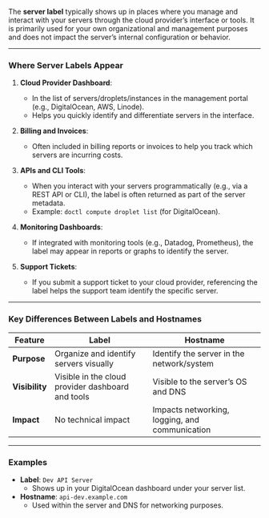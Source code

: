 The **server label** typically shows up in places where you manage and interact with your servers through the cloud provider’s interface or tools. It is primarily used for your own organizational and management purposes and does not impact the server’s internal configuration or behavior.

---

### **Where Server Labels Appear**

1. **Cloud Provider Dashboard**:
    
    - In the list of servers/droplets/instances in the management portal (e.g., DigitalOcean, AWS, Linode).
    - Helps you quickly identify and differentiate servers in the interface.
2. **Billing and Invoices**:
    
    - Often included in billing reports or invoices to help you track which servers are incurring costs.
3. **APIs and CLI Tools**:
    
    - When you interact with your servers programmatically (e.g., via a REST API or CLI), the label is often returned as part of the server metadata.
    - Example: `doctl compute droplet list` (for DigitalOcean).
4. **Monitoring Dashboards**:
    
    - If integrated with monitoring tools (e.g., Datadog, Prometheus), the label may appear in reports or graphs to identify the server.
5. **Support Tickets**:
    
    - If you submit a support ticket to your cloud provider, referencing the label helps the support team identify the specific server.

---

### **Key Differences Between Labels and Hostnames**

|Feature|Label|Hostname|
|---|---|---|
|**Purpose**|Organize and identify servers visually|Identify the server in the network/system|
|**Visibility**|Visible in the cloud provider dashboard and tools|Visible to the server’s OS and DNS|
|**Impact**|No technical impact|Impacts networking, logging, and communication|

---

### **Examples**

- **Label**: `Dev API Server`
    - Shows up in your DigitalOcean dashboard under your server list.
- **Hostname**: `api-dev.example.com`
    - Used within the server and DNS for networking purposes.